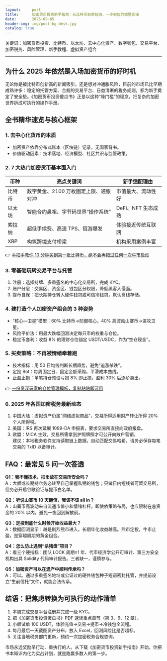 ```yaml
---
layout:     post
title:      加密货币投资新手指南：从比特币到索拉纳，一步到位的完整实操
date:       2025-09-05
header-img: img/post-bg-desk.jpg
catalog: true
---
```


关键词：加密货币投资、比特币、以太坊、去中心化资产、数字钱包、交易平台、加密税务、风险管理、新手教程、虚拟资产组合

---

## 为什么 2025 年依然是入场加密货币的好时机  
无论你是被比特币创新高的新闻吸引，还是想对冲通胀风险，目前的市场已比早期成熟许多：稳定的托管方案、合规的交易平台、日益清晰的税务规则，都为新手奠定了安全垫。《加密货币投资傻瓜书》正是以这种“降门槛”的理念，把复杂的加密世界拆成可执行的操作手册。  

## 全书精华速览与核心框架  

### 1. 去中心化货币的本质  
- 加密资产依靠分布式账本（区块链）记录，无国家背书。  
- 价值驱动因素：技术落地、经济模型、社区共识与监管政策。  

### 2. 7 大热门加密货币基本面入门  
| 币种 | 亮点关键词 | 新手适配理由 |  
|---|---|---|  
| 比特币 | 数字黄金、2100 万枚固定上限、通胀对冲 | 市值最大、流动性好 |  
| 以太坊 | 智能合约鼻祖、字节码世界“操作系统” | DeFi、NFT 生态成熟 |  
| 索拉纳 | 超低手续费、高速 TPS、链游爆发 | 体验接近传统互联网 |  
| XRP | 构筑跨境支付桥梁 | 机构采用案例丰富 |  

👉 [手把手教你 10 分钟买到第一批比特币，绝不会再错过任何一次牛市启动](https://okxdog.com/)

### 3. 零基础玩转交易平台与托管  
1) 注册：选择持牌、多重签名的中心化交易所，完成 KYC。  
2) 账户分层：交易区、资金区、钱包区分权限，降低黑客入侵面。  
3) 提币自保：把长期持仓转入硬件钱包或可信冷钱包，默认离线存储。  

### 4. 建打造个人加密资产组合的 3 种姿势  
- “核心—卫星”模型：60% 比特币→防御核心，40% 高波动山寨币→进攻卫星。  
- 风险平价法：用最大跌幅回测决定每只币的权重与仓位。  
- 稳定币套利：收益 8% 的理财仓位锚定 USDT/USDC，作为“空仓现金”。  

### 5. 买卖策略：不再被情绪牵着跑  
- 技术指标：用 50 日均线判断长期趋势，避免“追涨杀跌”。  
- 定投 Bot：每周固定日、固定金额采购，平滑成本曲线。  
- 止盈止损：单笔持仓预设亏损 8% 即止损，盈利 30% 后逐阶卖出。  

👉 [一份资深玩家的仓位管理模板，复制粘贴即可用](https://okxdog.com/)

### 6. 2025 年各国加密税务最新动态  
1) 中国大陆：虚拟资产仍属“网络虚拟商品”，交易所得适用财产转让所得 20% 个人所得税。  
2) 美国：IRS 再次延展 1099-DA 申报表，要求交易所直接向政府报盘。  
3) 欧盟：MiCA 生效，交易所需拿到护照牌照才可公开向散户营销。  
建议：本地税务软件支持读取链上数据，自动匹配交易哈希，请务必保存每笔交易的 TxID 以备审计。  

## FAQ：最常见 5 问一次答透

**Q1：我不懂技术，把币放在交易所安全吗？**  
A：大额或长期持仓务必转至自己掌握私钥的钱包；只做日内短线者可留交易所，但务必开启谷歌验证与提币白名单。  

**Q2：听说山寨币 10 天翻倍，我该不该 all in？**  
A：山寨币高波动来自流通市值小和情绪杠杆，即使依策略布局，也应限制在总资金的 20% 以内，避免一夜回到解放前。  

**Q3：定投到底什么时候开始收益最大？**  
A：数据回测显示：越是剧烈熊市进入，长期年化收益越高。熊市定投，牛市止盈，是穿越周期的黄金组合。  

**Q4：怎么防止遇到“杀猪盘”项目？**  
A：看三个硬指标：团队 LOCK 周期≥1 年、代币经济学公开可审计、第三方安全机构出具 Solidity 代码审计报告。三者缺一，谨慎参与。  

**Q5：加密资产可以在遗产中顺利传承吗？**  
A：可以。通过多重签名地址或公证过的硬件钱包种子短语密封托管，并提前设立“生前信托”文件，就能合法传承。  

## 结语：把焦虑转换为可执行的动作清单  

1. 本周完成交易平台注册并完成一级 KYC。  
2. 把《加密货币投资傻瓜书》PDF 速读重点章节（第 3、6、12 章）。  
3. 小额试单 100 USDT，体验充值→交易→提币→冷钱包全流程。  
4. 每月最后一天截图资产分布，放入 Excel，回测风险比是否超标。  
5. 关注当地税务部门更新，预约一次加密税务合规咨询。  

市场永远奖励早行动、重执行的人。从下载《加密货币投资新手指南》开始，你把书本知识内化为实战计划，就是跑赢多数人的第一步。
